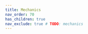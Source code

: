 ```yaml
---
title: Mechanics
nav_order: 70
has_children: true
nav_exclude: true # TODO: mechanics
---
```


[//]: # (Description of Stargate network, addresses, solar systems, galaxies and this kind of stuff)


[//]: # ()
[//]: # (also this is probably place to describe guald factions I guess?)